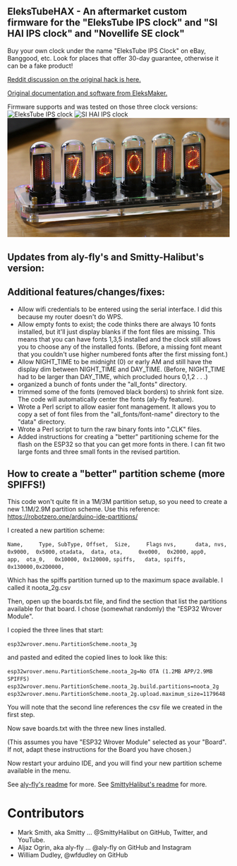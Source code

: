 ## EleksTubeHAX - An aftermarket custom firmware for the "EleksTube IPS clock" and "SI HAI IPS clock" and "Novellife SE clock"

Buy your own clock under the name "EleksTube IPS Clock" on eBay, Banggood, etc.
Look for places that offer 30-day guarantee, otherwise it can be a fake product!

[Reddit discussion on the original hack is here.](https://www.reddit.com/r/arduino/comments/mq5td9/hacking_the_elekstube_ips_clock_anyone_tried_it/)

[Original documentation and software from EleksMaker.](https://wiki.eleksmaker.com/doku.php?id=ips)

Firmware supports and was tested on those three clock versions:
![EleksTube IPS clock](/Photos/EleksTube_original_PCB.jpg)
![SI HAI IPS clock](/Photos/SI_HAI_ips_clock.jpg)
![Novellive SE clock](/Photos/NovellifeSE.jpg)

## Updates from aly-fly's and Smitty-Halibut's version:

## Additional features/changes/fixes:

- Allow wifi credentials to be entered using the serial interface. I did this because my router doesn't do WPS.
- Allow empty fonts to exist; the code thinks there are always 10 fonts installed, but it'll just display blanks if the font files are missing.  This means that you can have fonts 1,3,5 installed and the clock still allows you to choose any of the installed fonts.  (Before, a missing font meant that you couldn't use higher numbered fonts after the first missing font.)
- Allow NIGHT_TIME to be midnight (0) or early AM and still have the display dim between NIGHT_TIME and DAY_TIME.  (Before, NIGHT_TIME had to be larger than DAY_TIME, which procluded hours 0,1,2 . . .)
- organized a bunch of fonts under the "all_fonts" directory.
- trimmed some of the fonts (removed black borders) to shrink font size.  The code will automatically center the fonts (aly-fly feature).
- Wrote a Perl script to allow easier font management.  It allows you to copy a set of font files from the "all_fonts/font-name" directory to the "data" directory.
- Wrote a Perl script to turn the raw binary fonts into ".CLK" files.
- Added instructions for creating a "better" partitioning scheme for the
flash on the ESP32 so that you can get more fonts in there.
I can fit two large fonts and three small fonts in the revised partition.

## How to create a "better" partition scheme (more SPIFFS!)

This code won't quite fit in a 1M/3M partition setup, so you need to create
a new 1.1M/2.9M partition scheme.
Use this reference: https://robotzero.one/arduino-ide-partitions/

I created a new partition scheme:

`Name,     Type, SubType, Offset,  Size,     Flags`
`nvs,      data, nvs,     0x9000,  0x5000,`
`otadata,  data, ota,     0xe000,  0x2000,`
`app0,     app,  ota_0,   0x10000, 0x120000,`
`spiffs,   data, spiffs,  0x130000,0x2D0000,`


Which has the spiffs partition turned up to the maximum space available.
I called it noota_2g.csv

Then, open up the boards.txt file, and find the section that list the
partitions available for that board.  I chose (somewhat randomly)
the "ESP32 Wrover Module".

I copied the three lines that start:

`esp32wrover.menu.PartitionScheme.noota_3g`

and pasted and edited the copied lines to look like this:

`esp32wrover.menu.PartitionScheme.noota_2g=No OTA (1.2MB APP/2.9MB SPIFFS)
esp32wrover.menu.PartitionScheme.noota_2g.build.partitions=noota_2g
esp32wrover.menu.PartitionScheme.noota_2g.upload.maximum_size=1179648`

You will note that the second line references the csv file we created
in the first step.

Now save boards.txt with the three new lines installed.

(This assumes you have "ESP32 Wrover Module" selected as your "Board".
If not, adapt these instructions for the Board you have chosen.)

Now restart your arduino IDE, and you will find your new partition
scheme available in the menu.

See [aly-fly's readme](/README_aly-fly.md) for more.
See [SmittyHalibut's readme](/README_SmittyHalibut.md) for more.

# Contributors
- Mark Smith, aka Smitty ... @SmittyHalibut on GitHub, Twitter, and YouTube.
- Aljaz Ogrin, aka aly-fly ... @aly-fly on GitHub and Instagram
- William Dudley, @wfdudley on GitHub
